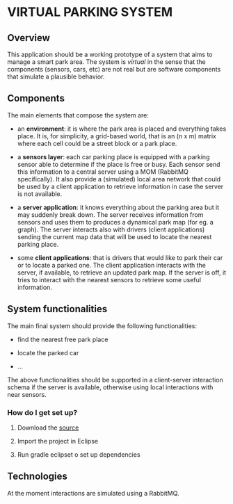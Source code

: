 # VIRTUAL PARKING SYSTEM #

## Overview ##

This application should be a working prototype of a system that aims to manage a smart park area. The system is *virtual* in the sense that the components (sensors, cars, etc) are not real but are software components that simulate a plausible behavior.

## Components ##

The main elements that compose the system are:

* an **environment**: it is where the park area is placed and everything takes place. It is, for simplicity, a grid-based world, that is an (n x m) matrix where each cell could be a street block or a park place.

* a **sensors layer**: each car parking place is equipped with a parking sensor able to determine if the place is free or busy. Each sensor send this information to a central server using a MOM (RabbitMQ specifically). It also provide a (simulated) local area network that could be used by a client application to retrieve information in case the server is not available.

* a **server application**: it knows everything about the parking area but it may suddenly break down. The server receives information from sensors and uses them to produces a dynamical park map (for eg. a graph). The server interacts also with drivers (client applications) sending the current map data that will be used to locate the nearest parking place. 

* some **client applications**: that is drivers that would like to park their car or to locate a parked one. The client application interacts with the server, if available, to retrieve an updated park map. If the server is off, it tries to interact with the nearest sensors to retrieve some useful information.

## System functionalities ##

The main final system should provide the following functionalities:

* find the nearest free park place

* locate the parked car

* ...

The above functionalities should be supported in a client-server interaction schema if the server is available, otherwise using local interactions with near sensors. 

### How do I get set up? ###

1. Download the [source](https://bitbucket.org/acco93/virtual-parking-system/src)
 
2. Import the project in Eclipse

3. Run gradle eclipset o set up dependencies

## Technologies ##
At the moment interactions are simulated using a RabbitMQ.